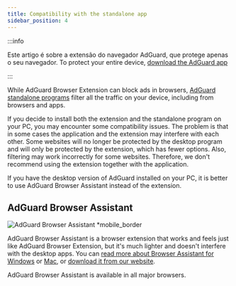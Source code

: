 ```yaml
---
title: Compatibility with the standalone app
sidebar_position: 4
---
```


:::info

Este artigo é sobre a extensão do navegador AdGuard, que protege apenas o seu navegador. To protect your entire device, [download the AdGuard app](https://agrd.io/download-kb-adblock)

:::

While AdGuard Browser Extension can block ads in browsers, [AdGuard standalone programs](/adguard-browser-extension/comparison-standalone) filter all the traffic on your device, including from browsers and apps.

If you decide to install both the extension and the standalone program on your PC, you may encounter some compatibility issues. The problem is that in some cases the application and the extension may interfere with each other. Some websites will no longer be protected by the desktop program and will only be protected by the extension, which has fewer options. Also, filtering may work incorrectly for some websites. Therefore, we don't recommend using the extension together with the application.

If you have the desktop version of AdGuard installed on your PC, it is better to use AdGuard Browser Assistant instead of the extension.

## AdGuard Browser Assistant

![AdGuard Browser Assistant \*mobile\_border](https://cdn.adtidy.org/content/kb/ad_blocker/browser_extension/ad_blocker_browser_extension_assistant.png)

AdGuard Browser Assistant is a browser extension that works and feels just like AdGuard Browser Extension, but it's much lighter and doesn't interfere with the desktop apps. You can [read more about Browser Assistant for Windows](/adguard-for-windows/browser-assistant) or [Mac](/adguard-for-mac/features/browser-assistant), or [download it from our website](https://adguard.com/adguard-assistant/overview.html).

AdGuard Browser Assistant is available in all major browsers.
